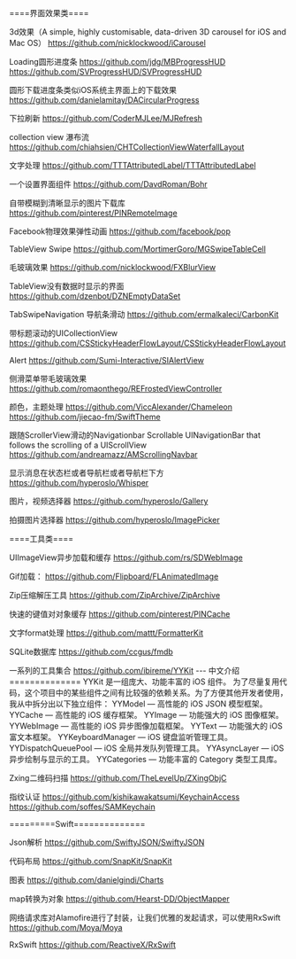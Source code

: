 
====界面效果类====

3d效果（A simple, highly customisable, data-driven 3D carousel for iOS and Mac OS）
https://github.com/nicklockwood/iCarousel

Loading圆形进度条
https://github.com/jdg/MBProgressHUD
https://github.com/SVProgressHUD/SVProgressHUD

圆形下载进度条类似iOS系统主界面上的下载效果
https://github.com/danielamitay/DACircularProgress

下拉刷新
https://github.com/CoderMJLee/MJRefresh

collection view 瀑布流
https://github.com/chiahsien/CHTCollectionViewWaterfallLayout


文字处理
https://github.com/TTTAttributedLabel/TTTAttributedLabel

一个设置界面组件
https://github.com/DavdRoman/Bohr

自带模糊到清晰显示的图片下载库
https://github.com/pinterest/PINRemoteImage

Facebook物理效果弹性动画
https://github.com/facebook/pop

TableView Swipe
https://github.com/MortimerGoro/MGSwipeTableCell

毛玻璃效果
https://github.com/nicklockwood/FXBlurView


TableView没有数据时显示的界面
https://github.com/dzenbot/DZNEmptyDataSet

TabSwipeNavigation 导航条滑动
https://github.com/ermalkaleci/CarbonKit

带标题滚动的UICollectionView
https://github.com/CSStickyHeaderFlowLayout/CSStickyHeaderFlowLayout

Alert
https://github.com/Sumi-Interactive/SIAlertView

侧滑菜单带毛玻璃效果
https://github.com/romaonthego/REFrostedViewController

颜色，主题处理
https://github.com/ViccAlexander/Chameleon
https://github.com/jiecao-fm/SwiftTheme

跟随ScrollerView滑动的Navigationbar Scrollable UINavigationBar that follows the scrolling of a UIScrollView
https://github.com/andreamazz/AMScrollingNavbar

显示消息在状态栏或者导航栏或者导航栏下方
https://github.com/hyperoslo/Whisper

图片，视频选择器
https://github.com/hyperoslo/Gallery

拍摄图片选择器
https://github.com/hyperoslo/ImagePicker





====工具类====

UIImageView异步加载和缓存
https://github.com/rs/SDWebImage

Gif加载：
https://github.com/Flipboard/FLAnimatedImage

Zip压缩解压工具
https://github.com/ZipArchive/ZipArchive

快速的键值对对象缓存
https://github.com/pinterest/PINCache

文字format处理
https://github.com/mattt/FormatterKit

SQLite数据库
https://github.com/ccgus/fmdb

一系列的工具集合
https://github.com/ibireme/YYKit
--- 中文介绍 ==============
YYKit 是一组庞大、功能丰富的 iOS 组件。
为了尽量复用代码，这个项目中的某些组件之间有比较强的依赖关系。为了方便其他开发者使用，我从中拆分出以下独立组件：
YYModel — 高性能的 iOS JSON 模型框架。
YYCache — 高性能的 iOS 缓存框架。
YYImage — 功能强大的 iOS 图像框架。
YYWebImage — 高性能的 iOS 异步图像加载框架。
YYText — 功能强大的 iOS 富文本框架。
YYKeyboardManager — iOS 键盘监听管理工具。
YYDispatchQueuePool — iOS 全局并发队列管理工具。
YYAsyncLayer — iOS 异步绘制与显示的工具。
YYCategories — 功能丰富的 Category 类型工具库。

Zxing二维码扫描
https://github.com/TheLevelUp/ZXingObjC

指纹认证
https://github.com/kishikawakatsumi/KeychainAccess
https://github.com/soffes/SAMKeychain



=========Swift==============

Json解析
https://github.com/SwiftyJSON/SwiftyJSON

代码布局
https://github.com/SnapKit/SnapKit

图表
https://github.com/danielgindi/Charts

map转换为对象
https://github.com/Hearst-DD/ObjectMapper

网络请求库对Alamofire进行了封装，让我们优雅的发起请求，可以使用RxSwift
https://github.com/Moya/Moya

RxSwift
https://github.com/ReactiveX/RxSwift






















